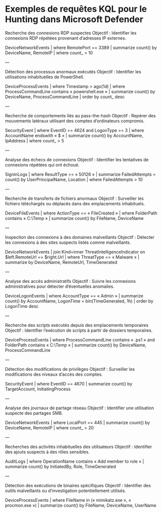 # Exemples de requêtes KQL pour le Hunting dans Microsoft Defender

Recherche des connexions RDP suspectes 
Objectif : Identifier les connexions RDP répétées provenant d’adresses IP externes.

DeviceNetworkEvents
| where RemotePort == 3389
| summarize count() by DeviceName, RemoteIP
| where count_ > 10

—

Détection des processus anormaux exécutés
Objectif : Identifier les utilisations inhabituelles de PowerShell.

DeviceProcessEvents
| where Timestamp > ago(1d)
| where ProcessCommandLine contains « powershell.exe »
| summarize count() by DeviceName, ProcessCommandLine
| order by count_ desc

—

Recherche de comportements liés au pass-the-hash
Objectif : Repérer des mouvements latéraux utilisant des comptes d’ordinateurs compromis.

SecurityEvent
| where EventID == 4624 and LogonType == 3
| where AccountName endswith « $ »
| summarize count() by AccountName, IpAddress
| where count_ > 5

—

Analyse des échecs de connexions
Objectif : Identifier les tentatives de connexions répétées qui ont échoué.

SigninLogs
| where ResultType == « 50126 »
| summarize FailedAttempts = count() by UserPrincipalName, Location
| where FailedAttempts > 10

—

Recherche de transferts de fichiers anormaux
Objectif : Surveiller les fichiers téléchargés ou déplacés dans des emplacements inhabituels.

DeviceFileEvents
| where ActionType == « FileCreated »
| where FolderPath contains « C:\\Temp »
| summarize count() by FileName, DeviceName

—

Inspection des connexions à des domaines malveillants
Objectif : Détecter les connexions à des sites suspects listés comme malveillants.

DeviceNetworkEvents
| join Kind=inner ThreatIntelligenceIndicator on $left.RemoteUrl == $right.Url
| where ThreatType == « Malware »
| summarize by DeviceName, RemoteUrl, TimeGenerated

—

Analyse des accès administratifs
Objectif : Suivre les connexions administratives pour détecter d’éventuelles anomalies.

DeviceLogonEvents
| where AccountType == « Admin »
| summarize count() by AccountName, LogonTime = bin(TimeGenerated, 1h)
| order by LogonTime desc

—

Recherche des scripts exécutés depuis des emplacements temporaires
Objectif : Identifier l’exécution de scripts à partir de dossiers temporaires.

DeviceProcessEvents
| where ProcessCommandLine contains « .ps1 » and FolderPath contains « C:\\Temp »
| summarize count() by DeviceName, ProcessCommandLine

—

Détection des modifications de privilèges
Objectif : Surveiller les modifications des niveaux d’accès des comptes.

SecurityEvent
| where EventID == 4670
| summarize count() by TargetAccount, InitiatingProcess

—

Analyse des journaux de partage réseau
Objectif : Identifier une utilisation suspecte des partages SMB.

DeviceNetworkEvents
| where LocalPort == 445
| summarize count() by DeviceName, RemoteIP
| where count_ > 20

—

Recherches des activités inhabituelles des utilisateurs
Objectif : Identifier des ajouts suspects à des rôles sensibles.

AuditLogs
| where OperationName contains « Add member to role »
| summarize count() by InitiatedBy, Role, TimeGenerated

—

Détection des exécutions de binaires spécifiques
Objectif : Identifier des outils malveillants ou d’investigation potentiellement utilisés.

DeviceProcessEvents
| where FileName in (« mimikatz.exe », « procmon.exe »)
| summarize count() by FileName, DeviceName, UserName